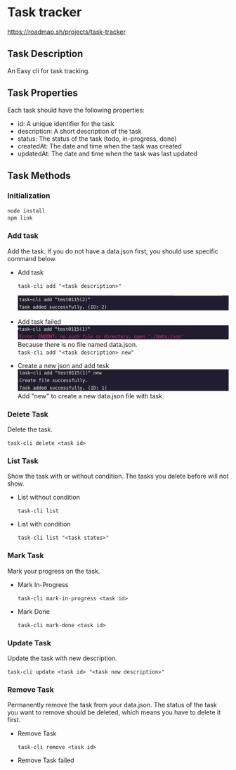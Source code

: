 # Task tracker

https://roadmap.sh/projects/task-tracker

## Task Description

An Easy cli for task tracking.

## Task Properties

Each task should have the following properties:

- id: A unique identifier for the task
- description: A short description of the task
- status: The status of the task (todo, in-progress, done)
- createdAt: The date and time when the task was created
- updatedAt: The date and time when the task was last updated

## Task Methods

### Initialization

```
node install
npm link
```

### Add task
Add the task. If you do not have a data.json first, you should use specific command below.
- Add task

  ```
  task-cli add "<task description>"
  ```


  ![avatar](https://github.com/hkc619/jstask_cli/blob/main/media/addtask.png "Add task")
- Add task failed
  ![avatar](https://github.com/hkc619/jstask_cli/blob/main/media/addTaskFail.png "Add task failed")
  Because there is no file named data.json.  
  `task-cli add "<task description> new"`  
- Create a new json and add tesk  
  ![avatar](https://github.com/hkc619/jstask_cli/blob/main/media/addtaskCreate.png "Add task Create")
  Add "new" to create a new data.json file with task.  

### Delete Task
Delete the task.
  ```
  task-cli delete <task id>
  ```
### List Task
Show the task with or without condition. The tasks you delete before will not show.
- List without condition  
  ```
  task-cli list
  ```
- List with condition  
  ```
  task-cli list "<task status>"
  ```
### Mark Task
Mark your progress on the task.
- Mark In-Progress
  ```
  task-cli mark-in-progress <task id>
  ```
- Mark Done
  ```
  task-cli mark-done <task id>
  ```

### Update Task
Update the task with new description.
  ```
  task-cli update <task id> "<task new description>"
  ```

### Remove Task
Permanently remove the task from your data.json. The status of the task you want to remove should be deleted, which means you have to delete it first.
- Remove Task 
  ```
  task-cli remove <task id>
  ```
- Remove Task failed
